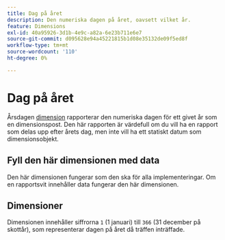 ```yaml
---
title: Dag på året
description: Den numeriska dagen på året, oavsett vilket år.
feature: Dimensions
exl-id: 40a95926-3d1b-4e9c-a82a-6e23b711e6e7
source-git-commit: d095628e94a45221815b1d08e35132de09f5ed8f
workflow-type: tm+mt
source-wordcount: '110'
ht-degree: 0%

---
```


# Dag på året

Årsdagen [dimension](overview.md) rapporterar den numeriska dagen för ett givet år som en dimensionspost. Den här rapporten är värdefull om du vill ha en rapport som delas upp efter årets dag, men inte vill ha ett statiskt datum som dimensionsobjekt.

## Fyll den här dimensionen med data

Den här dimensionen fungerar som den ska för alla implementeringar. Om en rapportsvit innehåller data fungerar den här dimensionen.

## Dimensioner

Dimensionen innehåller siffrorna `1` (1 januari) till `366` (31 december på skottår), som representerar dagen på året då träffen inträffade.
